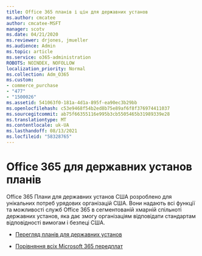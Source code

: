 ```yaml
---
title: Office 365 планів і цін для державних установ
ms.author: cmcatee
author: cmcatee-MSFT
manager: scotv
ms.date: 04/21/2020
ms.reviewer: drjones, jmueller
ms.audience: Admin
ms.topic: article
ms.service: o365-administration
ROBOTS: NOINDEX, NOFOLLOW
localization_priority: Normal
ms.collection: Adm_O365
ms.custom:
- commerce_purchase
- "477"
- "1500026"
ms.assetid: 541063f0-181a-4d1a-895f-ea90ec3b29bb
ms.openlocfilehash: c53e9468f54b2ed8b75e89af6f8f376974411037
ms.sourcegitcommit: ab75f66355116e995b3cb5505465b31989339e28
ms.translationtype: MT
ms.contentlocale: uk-UA
ms.lasthandoff: 08/13/2021
ms.locfileid: "58328765"
---
```

# <a name="office-365-government-plans"></a>Office 365 для державних установ планів

Office 365 Плани для державних установ США розроблено для унікальних потреб урядових організацій США. Вони надають всі функції та можливості служб Office 365 в сегментованій хмарній спільноті державних установ, яка дає змогу організаціям відповідати стандартам відповідності вимогам і безпеці США.
  
- [Перегляд планів для державних установ](https://products.office.com/government/compare-office-365-government-plans)

- [Порівняння всіх Microsoft 365 передплат](https://products.office.com/business/compare-more-office-365-for-business-plans)